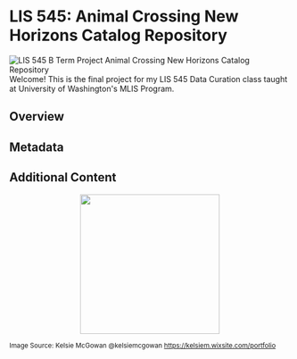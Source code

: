 # LIS 545: Animal Crossing New Horizons Catalog Repository
![LIS 545 B Term Project Animal Crossing New Horizons Catalog Repository](https://github.com/agw25/Animal-Crossing-New-Horizons-Catalog-Repository/assets/161785109/db249772-b8fe-4626-a72d-a4cb59527839)
Welcome! This is the final project for my LIS 545 Data Curation class taught at University of Washington's MLIS Program.
## Overview
## Metadata
## Additional Content

<p align= "center">
  <img width="250" height="250" src="https://github.com/agw25/Animal-Crossing-New-Horizons-Catalog-Repository/assets/161785109/d2256144-087a-437e-978d-aed9f7130d01">
</p>
  
<sub>Image Source: Kelsie McGowan @kelsiemcgowan https://kelsiem.wixsite.com/portfolio </sub>
